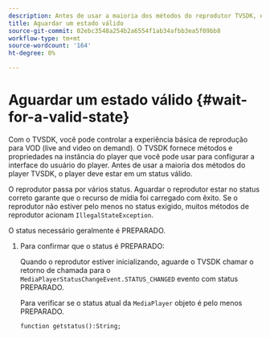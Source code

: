 ```yaml
---
description: Antes de usar a maioria dos métodos do reprodutor TVSDK, ele deve estar em um status válido.
title: Aguardar um estado válido
source-git-commit: 02ebc3548a254b2a6554f1ab34afbb3ea5f09bb8
workflow-type: tm+mt
source-wordcount: '164'
ht-degree: 0%

---
```


# Aguardar um estado válido {#wait-for-a-valid-state}

Com o TVSDK, você pode controlar a experiência básica de reprodução para VOD (live and video on demand). O TVSDK fornece métodos e propriedades na instância do player que você pode usar para configurar a interface do usuário do player. Antes de usar a maioria dos métodos do player TVSDK, o player deve estar em um status válido.

O reprodutor passa por vários status. Aguardar o reprodutor estar no status correto garante que o recurso de mídia foi carregado com êxito. Se o reprodutor não estiver pelo menos no status exigido, muitos métodos de reprodutor acionam `IllegalStateException`.

O status necessário geralmente é PREPARADO.

1. Para confirmar que o status é PREPARADO:

   Quando o reprodutor estiver inicializando, aguarde o TVSDK chamar o retorno de chamada para o `MediaPlayerStatusChangeEvent.STATUS_CHANGED` evento com status PREPARADO.

   Para verificar se o status atual da `MediaPlayer` objeto é pelo menos PREPARADO.

   ```
   function getstatus():String;
   ```
